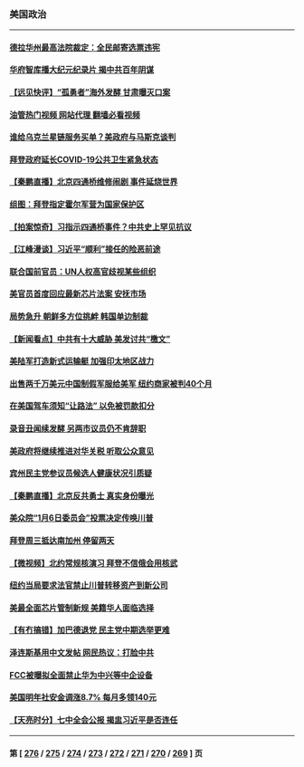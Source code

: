 ### 美国政治
---
#### [德拉华州最高法院裁定：全民邮寄选票违宪](../../pages/ncid1078159/n13845790.md?10151245) 
#### [华府智库播大纪元纪录片 揭中共百年阴谋](../../pages/ncid1078159/n13845707.md?10151245) 
#### [【远见快评】“孤勇者”海外发酵 甘肃曝灭口案](../../pages/ncid1078159/n13845659.md?10151245) 
#### [油管热门视频 网站代理 翻墙必看视频](http://209.222.30.114:81/youtube.html?10151245)
#### [谁给乌克兰星链服务买单？美政府与马斯克谈判](../../pages/ncid1078159/n13845666.md?10151245) 
#### [拜登政府延长COVID-19公共卫生紧急状态](../../pages/ncid1078159/n13845684.md?10151245) 
#### [【秦鹏直播】北京四通桥维修闹剧 事件延烧世界](../../pages/ncid1078159/n13845681.md?10151245) 
#### [组图：拜登指定霍尔军营为国家保护区](../../pages/ncid1078159/n13845473.md?10151245) 
#### [【拍案惊奇】习指示四通桥事件？中共史上罕见抗议](../../pages/ncid1078159/n13845577.md?10151245) 
#### [【江峰漫谈】习近平“顺利”接任的险恶前途](../../pages/ncid1078159/n13845580.md?10151245) 
#### [联合国前官员：UN人权高官歧视某些组织](../../pages/ncid1078159/n13845593.md?10151245) 
#### [美官员首度回应最新芯片法案 安抚市场](../../pages/ncid1078159/n13845407.md?10151245) 
#### [局势急升 朝鲜多方位挑衅 韩国单边制裁](../../pages/ncid1078159/n13845341.md?10151245) 
#### [【新闻看点】中共有十大威胁 美发讨共“檄文”](../../pages/ncid1078159/n13844890.md?10151245) 
#### [美陆军打造新式运输艇 加强印太地区战力](../../pages/ncid1078159/n13845295.md?10151245) 
#### [出售两千万美元中国制假军服给美军 纽约商家被判40个月](../../pages/ncid1078159/n13845120.md?10151245) 
#### [在美国驾车须知“让路法” 以免被罚款扣分](../../pages/ncid1078159/n13845018.md?10151245) 
#### [录音丑闻续发酵 另两市议员仍不肯辞职](../../pages/ncid1078159/n13844961.md?10151245) 
#### [美政府将继续推进对华关税 听取公众意见](../../pages/ncid1078159/n13844942.md?10151245) 
#### [宾州民主党参议员候选人健康状况引质疑](../../pages/ncid1078159/n13844827.md?10151245) 
#### [【秦鹏直播】北京反共勇士 真实身份曝光](../../pages/ncid1078159/n13844713.md?10151245) 
#### [美众院“1月6日委员会”投票决定传唤川普](../../pages/ncid1078159/n13844853.md?10151245) 
#### [拜登周三抵达南加州 停留两天](../../pages/ncid1078159/n13844824.md?10151245) 
#### [【微视频】北约常规核演习 拜登不信俄会用核武](../../pages/ncid1078159/n13844097.md?10151245) 
#### [纽约当局要求法官禁止川普转移资产到新公司](../../pages/ncid1078159/n13844760.md?10151245) 
#### [美最全面芯片管制新规 美籍华人面临选择](../../pages/ncid1078159/n13844763.md?10151245) 
#### [【有冇搞错】加巴德退党 民主党中期选举更难](../../pages/ncid1078159/n13844663.md?10151245) 
#### [泽连斯基用中文发帖 网民热议：打脸中共](../../pages/ncid1078159/n13844723.md?10151245) 
#### [FCC被曝拟全面禁止华为中兴等中企设备](../../pages/ncid1078159/n13844686.md?10151245) 
#### [美国明年社安金调涨8.7% 每月多领140元](../../pages/ncid1078159/n13844710.md?10151245) 
#### [【天亮时分】七中全会公报 揭盅习近平是否连任](../../pages/ncid1078159/n13844697.md?10151245) 

---
#### 第 [ [276](./276.md?10151245) / [275](./275.md?10151245) / [274](./274.md?10151245) / [273](./273.md?10151245) / [272](./272.md?10151245) / [271](./271.md?10151245) / [270](./270.md?10151245) / [269](./269.md?10151245) ] 页
